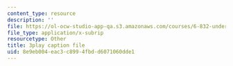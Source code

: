```yaml
---
content_type: resource
description: ''
file: https://ol-ocw-studio-app-qa.s3.amazonaws.com/courses/6-832-underactuated-robotics-spring-2009/8e9eb004eac3c8994fbdd6071060dde1_EqAYRo4wXxY.srt
file_type: application/x-subrip
resourcetype: Other
title: 3play caption file
uid: 8e9eb004-eac3-c899-4fbd-d6071060dde1
---
```

